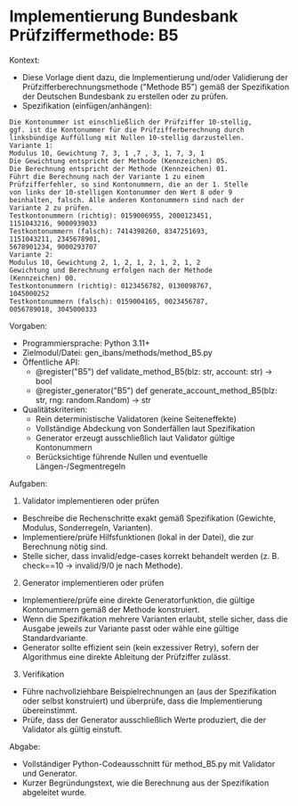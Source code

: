 # Implementierung Bundesbank Prüfziffermethode: B5

Kontext:
- Diese Vorlage dient dazu, die Implementierung und/oder Validierung der Prüfzifferberechnungsmethode ("Methode B5") gemäß der Spezifikation der Deutschen Bundesbank zu erstellen oder zu prüfen.
- Spezifikation (einfügen/anhängen):

```Text
Die Kontonummer ist einschließlich der Prüfziffer 10-stellig,
ggf. ist die Kontonummer für die Prüfzifferberechnung durch
linksbündige Auffüllung mit Nullen 10-stellig darzustellen.
Variante 1:
Modulus 10, Gewichtung 7, 3, 1 ,7 , 3, 1, 7, 3, 1
Die Gewichtung entspricht der Methode (Kennzeichen) 05.
Die Berechnung entspricht der Methode (Kennzeichen) 01.
Führt die Berechnung nach der Variante 1 zu einem
Prüfzifferfehler, so sind Kontonummern, die an der 1. Stelle
von links der 10-stelligen Kontonummer den Wert 8 oder 9
beinhalten, falsch. Alle anderen Kontonummern sind nach der
Variante 2 zu prüfen.
Testkontonummern (richtig): 0159006955, 2000123451,
1151043216, 9000939033
Testkontonummern (falsch): 7414398260, 8347251693,
1151043211, 2345678901,
5678901234, 9000293707
Variante 2:
Modulus 10, Gewichtung 2, 1, 2, 1, 2, 1, 2, 1, 2
Gewichtung und Berechnung erfolgen nach der Methode
(Kennzeichen) 00.
Testkontonummern (richtig): 0123456782, 0130098767,
1045000252
Testkontonummern (falsch): 0159004165, 0023456787,
0056789018, 3045000333
```

Vorgaben:
- Programmiersprache: Python 3.11+
- Zielmodul/Datei: gen_ibans/methods/method_B5.py
- Öffentliche API:
  - @register("B5") def validate_method_B5(blz: str, account: str) -> bool
  - @register_generator("B5") def generate_account_method_B5(blz: str, rng: random.Random) -> str
- Qualitätskriterien:
  - Rein deterministische Validatoren (keine Seiteneffekte)
  - Vollständige Abdeckung von Sonderfällen laut Spezifikation
  - Generator erzeugt ausschließlich laut Validator gültige Kontonummern
  - Berücksichtige führende Nullen und eventuelle Längen-/Segmentregeln

Aufgaben:
1) Validator implementieren oder prüfen
- Beschreibe die Rechenschritte exakt gemäß Spezifikation (Gewichte, Modulus, Sonderregeln, Varianten).
- Implementiere/prüfe Hilfsfunktionen (lokal in der Datei), die zur Berechnung nötig sind.
- Stelle sicher, dass invalid/edge-cases korrekt behandelt werden (z. B. check==10 -> invalid/9/0 je nach Methode).

2) Generator implementieren oder prüfen
- Implementiere/prüfe eine direkte Generatorfunktion, die gültige Kontonummern gemäß der Methode konstruiert.
- Wenn die Spezifikation mehrere Varianten erlaubt, stelle sicher, dass die Ausgabe jeweils zur Variante passt oder wähle eine gültige Standardvariante.
- Generator sollte effizient sein (kein exzessiver Retry), sofern der Algorithmus eine direkte Ableitung der Prüfziffer zulässt.

3) Verifikation
- Führe nachvollziehbare Beispielrechnungen an (aus der Spezifikation oder selbst konstruiert) und überprüfe, dass die Implementierung übereinstimmt.
- Prüfe, dass der Generator ausschließlich Werte produziert, die der Validator als gültig einstuft.

Abgabe:
- Vollständiger Python-Codeausschnitt für method_B5.py mit Validator und Generator.
- Kurzer Begründungstext, wie die Berechnung aus der Spezifikation abgeleitet wurde.